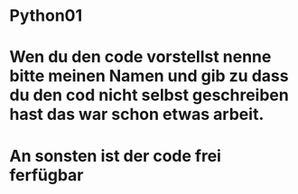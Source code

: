 # Python01
# Wen du den code vorstellst nenne bitte meinen Namen und gib zu dass du den cod nicht selbst geschreiben hast das war schon etwas arbeit.
# An sonsten ist der code frei ferfügbar
